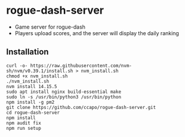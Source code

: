 # rogue-dash-server
* Game server for rogue-dash
* Players upload scores, and the server will display the daily ranking

## Installation
```
curl -o- https://raw.githubusercontent.com/nvm-sh/nvm/v0.39.1/install.sh > nvm_install.sh
chmod +x nvm_install.sh
./nvm_install.sh
nvm install 14.15.5
sudo apt install nginx build-essential make
sudo ln -s /usr/bin/python3 /usr/bin/python
npm install -g pm2
git clone https://github.com/ccapo/rogue-dash-server.git
cd rogue-dash-server
npm install
npm audit fix
npm run setup
```
